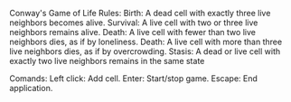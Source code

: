 Conway's Game of Life
Rules:
Birth: A dead cell with exactly three live neighbors becomes alive.
Survival: A live cell with two or three live neighbors remains alive.
Death: A live cell with fewer than two live neighbors dies, as if by loneliness.
Death: A live cell with more than three live neighbors dies, as if by overcrowding.
Stasis: A dead or live cell with exactly two live neighbors remains in the same state

Comands:
Left click: Add cell.
Enter: Start/stop game.
Escape: End application.
